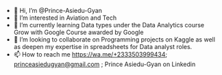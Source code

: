 - 👋 Hi, I’m @Prince-Asiedu-Gyan
- 👀 I’m interested in Aviation and Tech
- 🌱 I’m currently learning Data types under the Data Analytics course Grow with Google Course awarded by Google
- 💞️ I’m looking to collaborate on Programming projects on Kaggle as well as deepen my expertise in spreadsheets for Data analyst roles.
- 📫 How to reach me https://wa.me/+2333503999434; princeasiedugyan@gmail.com ; Prince Asiedu-Gyan on Linkedin

<!---
Prince-Asiedu-Gyan/Prince-Asiedu-Gyan is a ✨ special ✨ repository because its `README.md` (this file) appears on your GitHub profile.
You can click the Preview link to take a look at your changes.
--->
